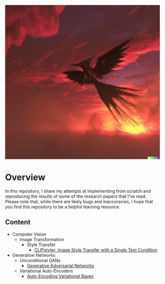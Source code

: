 <img src="https://github.com/gonzrubio/ML_Papers/blob/main/DALLE_A_%203D_render_of_a_phoenix_like_humming_bird_flying_over_an_epic_sunset.png" alt="banner" width="100%" height="500">

# Overview

In this repository, I share my attempts at implementing from scratch and reproducing the results of some of the research papers that I've read. Please note that, while there are likely bugs and inaccuracies, I hope that you find this repository to be a helpful learning resource.

## Content

* Computer Vision
  * Image Transformation
    * Style Transfer
      * [CLIPstyler: Image Style Transfer with a Single Text Condition](https://github.com/gonzrubio/ML_Papers/tree/main/Computer_Vision/Image_Transformation/Style_Transfer/CLIPstyler_Kwon_%26_Ye_2022)
* Generative Networks
  * Unconditional GANs
    * [Generative Adversarial Networks](https://github.com/gonzrubio/ML_Papers/tree/main/Generative_Networks/GANs/GANs_Goodfellow_et_al_2014)
  * Variational Auto-Encoders
    * [Auto-Encoding Variational Bayes](https://github.com/gonzrubio/ML_Papers/tree/main/Generative_Networks/Variational_Auto-Encoders/AEVB_Kingma_%26_Welling_2013)
